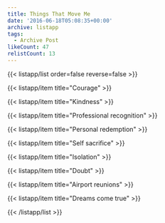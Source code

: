 ```yaml
---
title: Things That Move Me
date: '2016-06-18T05:08:35+00:00'
archive: listapp
tags: 
  - Archive Post
likeCount: 47
relistCount: 13
---
```



{{< listapp/list order=false reverse=false >}}

   {{< listapp/item title="Courage" >}}

   {{< listapp/item title="Kindness" >}}

   {{< listapp/item title="Professional recognition" >}}

   {{< listapp/item title="Personal redemption" >}}

   {{< listapp/item title="Self sacrifice" >}}

   {{< listapp/item title="Isolation" >}}

   {{< listapp/item title="Doubt" >}}

   {{< listapp/item title="Airport reunions" >}}

   {{< listapp/item title="Dreams come true" >}}

{{< /listapp/list >}}
